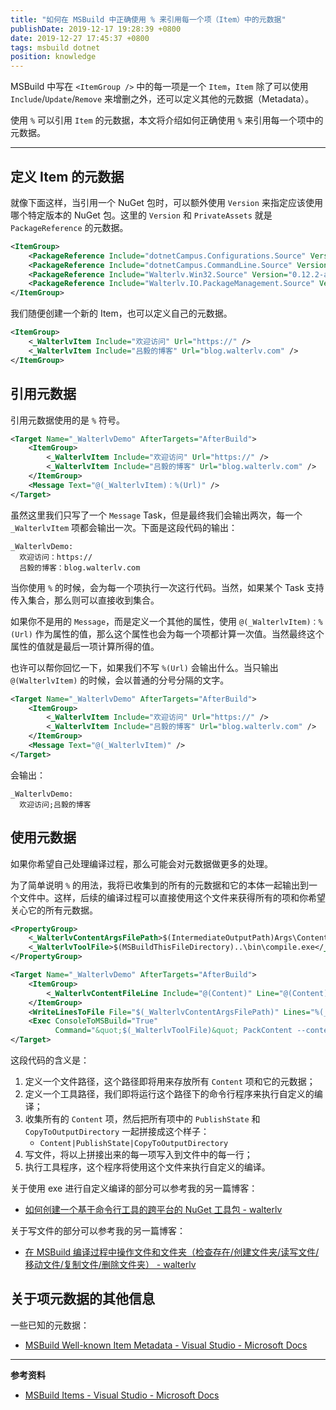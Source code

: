 ```yaml
---
title: "如何在 MSBuild 中正确使用 % 来引用每一个项（Item）中的元数据"
publishDate: 2019-12-17 19:28:39 +0800
date: 2019-12-27 17:45:37 +0800
tags: msbuild dotnet
position: knowledge
---
```


MSBuild 中写在 `<ItemGroup />` 中的每一项是一个 `Item`，`Item` 除了可以使用 `Include`/`Update`/`Remove` 来增删之外，还可以定义其他的元数据（Metadata）。

使用 `%` 可以引用 `Item` 的元数据，本文将介绍如何正确使用 `%` 来引用每一个项中的元数据。

---

<div id="toc"></div>

## 定义 Item 的元数据

就像下面这样，当引用一个 NuGet 包时，可以额外使用 `Version` 来指定应该使用哪个特定版本的 NuGet 包。这里的 `Version` 和 `PrivateAssets` 就是 `PackageReference` 的元数据。

```xml
<ItemGroup>
    <PackageReference Include="dotnetCampus.Configurations.Source" Version="1.0.0" PrivateAssets="All" />
    <PackageReference Include="dotnetCampus.CommandLine.Source" Version="1.2.1" PrivateAssets="All" />
    <PackageReference Include="Walterlv.Win32.Source" Version="0.12.2-alpha" PrivateAssets="All" />
    <PackageReference Include="Walterlv.IO.PackageManagement.Source" Version="0.13.2-alpha" PrivateAssets="All" />
</ItemGroup>
```

我们随便创建一个新的 Item，也可以定义自己的元数据。

```xml
<ItemGroup>
    <_WalterlvItem Include="欢迎访问" Url="https://" />
    <_WalterlvItem Include="吕毅的博客" Url="blog.walterlv.com" />
</ItemGroup>
```

## 引用元数据

引用元数据使用的是 `%` 符号。

```xml
<Target Name="_WalterlvDemo" AfterTargets="AfterBuild">
    <ItemGroup>
        <_WalterlvItem Include="欢迎访问" Url="https://" />
        <_WalterlvItem Include="吕毅的博客" Url="blog.walterlv.com" />
    </ItemGroup>
    <Message Text="@(_WalterlvItem)：%(Url)" />
</Target>
```

虽然这里我们只写了一个 `Message` Task，但是最终我们会输出两次，每一个 `_WalterlvItem` 项都会输出一次。下面是这段代码的输出：

```
_WalterlvDemo:
  欢迎访问：https://
  吕毅的博客：blog.walterlv.com
```

当你使用 `%` 的时候，会为每一个项执行一次这行代码。当然，如果某个 Task 支持传入集合，那么则可以直接收到集合。

如果你不是用的 `Message`，而是定义一个其他的属性，使用 `@(_WalterlvItem)：%(Url)` 作为属性的值，那么这个属性也会为每一个项都计算一次值。当然最终这个属性的值就是最后一项计算所得的值。

也许可以帮你回忆一下，如果我们不写 `%(Url)` 会输出什么。当只输出 `@(WalterlvItem)` 的时候，会以普通的分号分隔的文字。

```xml
<Target Name="_WalterlvDemo" AfterTargets="AfterBuild">
    <ItemGroup>
        <_WalterlvItem Include="欢迎访问" Url="https://" />
        <_WalterlvItem Include="吕毅的博客" Url="blog.walterlv.com" />
    </ItemGroup>
    <Message Text="@(_WalterlvItem)" />
</Target>
```

会输出：

```
_WalterlvDemo:
  欢迎访问;吕毅的博客
```

## 使用元数据

如果你希望自己处理编译过程，那么可能会对元数据做更多的处理。

为了简单说明 `%` 的用法，我将已收集到的所有的元数据和它的本体一起输出到一个文件中。这样，后续的编译过程可以直接使用这个文件来获得所有的项和你希望关心它的所有元数据。

```xml
<PropertyGroup>
    <_WalterlvContentArgsFilePath>$(IntermediateOutputPath)Args\Content.txt</_WalterlvContentArgsFilePath>
    <_WalterlvToolFile>$(MSBuildThisFileDirectory)..\bin\compile.exe</_WalterlvContentArgsFilePath>
</PropertyGroup>

<Target Name="_WalterlvDemo" AfterTargets="AfterBuild">
    <ItemGroup>
        <_WalterlvContentFileLine Include="@(Content)" Line="@(Content)|%(Content.PublishState)|%(Content.CopyToOutputDirectory)" />
    </ItemGroup>
    <WriteLinesToFile File="$(_WalterlvContentArgsFilePath)" Lines="%(_WalterlvContentFileLine.Line)" Overwrite="True" />
    <Exec ConsoleToMSBuild="True"
          Command="&quot;$(_WalterlvToolFile)&quot; PackContent --content-file &quot; $(_WalterlvContentArgsFilePath) &quot;" />
</Target>
```

这段代码的含义是：

1. 定义一个文件路径，这个路径即将用来存放所有 `Content` 项和它的元数据；
1. 定义一个工具路径，我们即将运行这个路径下的命令行程序来执行自定义的编译；
1. 收集所有的 `Content` 项，然后把所有项中的 `PublishState` 和 `CopyToOutputDirectory` 一起拼接成这个样子：
    - `Content|PublishState|CopyToOutputDirectory`
1. 写文件，将以上拼接出来的每一项写入到文件中的每一行；
1. 执行工具程序，这个程序将使用这个文件来执行自定义的编译。

关于使用 exe 进行自定义编译的部分可以参考我的另一篇博客：

- [如何创建一个基于命令行工具的跨平台的 NuGet 工具包 - walterlv](https://blog.walterlv.com/post/create-a-cross-platform-command-based-nuget-tool.html)

关于写文件的部分可以参考我的另一篇博客：

- [在 MSBuild 编译过程中操作文件和文件夹（检查存在/创建文件夹/读写文件/移动文件/复制文件/删除文件夹） - walterlv](https://blog.walterlv.com/post/msbuild-file-and-directory-operations.html)

## 关于项元数据的其他信息

一些已知的元数据：

- [MSBuild Well-known Item Metadata - Visual Studio - Microsoft Docs](https://docs.microsoft.com/en-us/visualstudio/msbuild/msbuild-well-known-item-metadata?view=vs-2019)

---

**参考资料**

- [MSBuild Items - Visual Studio - Microsoft Docs](https://docs.microsoft.com/en-us/visualstudio/msbuild/msbuild-items)
